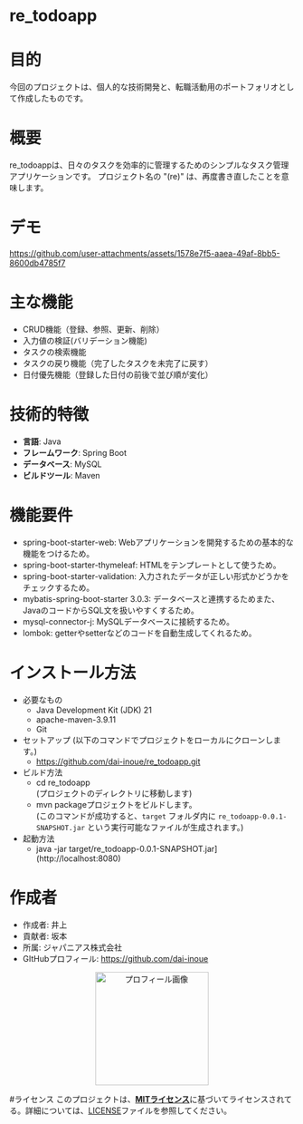 # re_todoapp

# 目的
今回のプロジェクトは、個人的な技術開発と、転職活動用のポートフォリオとして作成したものです。

# 概要
re_todoappは、日々のタスクを効率的に管理するためのシンプルなタスク管理アプリケーションです。
プロジェクト名の "(re)" は、再度書き直したことを意味します。

# デモ
https://github.com/user-attachments/assets/1578e7f5-aaea-49af-8bb5-8600db4785f7

# 主な機能
- CRUD機能（登録、参照、更新、削除）
- 入力値の検証(バリデーション機能)
- タスクの検索機能
- タスクの戻り機能（完了したタスクを未完了に戻す）
- 日付優先機能（登録した日付の前後で並び順が変化）

# 技術的特徴
-   **言語**: Java
-   **フレームワーク**: Spring Boot
-   **データベース**: MySQL
-   **ビルドツール**: Maven

# 機能要件
- spring-boot-starter-web: Webアプリケーションを開発するための基本的な機能をつけるため。
- spring-boot-starter-thymeleaf: HTMLをテンプレートとして使うため。
- spring-boot-starter-validation: 入力されたデータが正しい形式かどうかをチェックするため。
- mybatis-spring-boot-starter 3.0.3: データベースと連携するためまた、JavaのコードからSQL文を扱いやすくするため。
- mysql-connector-j: MySQLデータベースに接続するため。
- lombok: getterやsetterなどのコードを自動生成してくれるため。

# インストール方法
- 必要なもの
    - Java Development Kit (JDK) 21
    - apache-maven-3.9.11
    - Git
- セットアップ
   (以下のコマンドでプロジェクトをローカルにクローンします。)
  - https://github.com/dai-inoue/re_todoapp.git
- ビルド方法
  - cd re_todoapp <br>(プロジェクトのディレクトリに移動します)
  - mvn packageプロジェクトをビルドします。<br>(このコマンドが成功すると、`target` フォルダ内に `re_todoapp-0.0.1-SNAPSHOT.jar` という実行可能なファイルが生成されます。)
- 起動方法
  - java -jar target/re_todoapp-0.0.1-SNAPSHOT.jar](http://localhost:8080)

# 作成者

* 作成者: 井上
* 貢献者: 坂本
* 所属: ジャパニアス株式会社
* GItHubプロフィール: https://github.com/dai-inoue
<div align="center">
  <img src="https://github.com/user-attachments/assets/e876c492-cd59-42f0-9352-e97a0e8b4ffa" width="200" alt="プロフィール画像">
</div>

#ライセンス
このプロジェクトは、[**MITライセンス**](https://opensource.org/licenses/MIT)に基づいてライセンスされてる。詳細については、[LICENSE](LICENSE)ファイルを参照してください。
